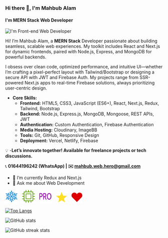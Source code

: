 ### Hi there 👋, I'm Mahbub Alam
#### I'm MERN Stack Web Developer
![I'm Front-end Web Developer](https://media.licdn.com/dms/image/v2/C4E16AQF9EdiNeOLjgQ/profile-displaybackgroundimage-shrink_350_1400/profile-displaybackgroundimage-shrink_350_1400/0/1654667545700?e=1752710400&v=beta&t=Bbp1ehB2ohi0UwAXWf7-fjZl-qRmUDiy8B8moSKl3xI)

Hi! I’m Mahbub Alam, a **MERN Stack** Developer passionate about building seamless, scalable web experiences. My toolkit includes React and Next.js for dynamic frontends, paired with Node.js, Express, and MongoDB for powerful backends.

I obsess over clean code, optimized performance, and intuitive UI—whether I’m crafting a pixel-perfect layout with Tailwind/Bootstrap or designing a secure API with JWT and Firebase Auth. My projects range from SSR-powered Next.js apps to real-time Firebase solutions, always prioritizing user-centric design.   
- **Core Skills:**
    - **Frontend:** HTML5, CSS3, JavaScript (ES6+), React, Next.js, Redux, Tailwind, Bootstrap
    - **Backend:** Node.js, Express.js, MongoDB, Mongoose, REST APIs, JWT
    - **Authentication:** Custom Authentication, Firebase Authentication
    - **Media Hosting:** Cloudinary, ImageBB
    - **Tools:** Git, GitHub, Responsive Design
    - **Deployment:** Vercel, Netlify, Firebase
      
💡 -**Let’s innovate together! Available for freelance projects or tech discussions.**

📞 **01644196242 (WhatsApp) | ✉️ mahbub.web.hero@gmail.com**

- 🌱 I’m currently Redux and Next.js 
- 💬 Ask me about Web Development 

<a href='https://archiveprogram.github.com/'><img src='https://raw.githubusercontent.com/acervenky/animated-github-badges/master/assets/acbadge.gif' width='40' height='40'></a> <a href='https://docs.github.com/en/developers'><img src='https://raw.githubusercontent.com/acervenky/animated-github-badges/master/assets/devbadge.gif' width='40' height='40'></a> <a href='https://github.com/pricing'><img src='https://raw.githubusercontent.com/acervenky/animated-github-badges/master/assets/pro.gif' width='40' height='40'></a> <a href='https://stars.github.com/'><img src='https://raw.githubusercontent.com/acervenky/animated-github-badges/master/assets/starbadge.gif' width='35' height='35'></a> <a href='https://docs.github.com/en/github/supporting-the-open-source-community-with-github-sponsors'><img src='https://raw.githubusercontent.com/acervenky/animated-github-badges/master/assets/sponsorbadge.gif' width='35' height='35'></a> 

[![Top Langs](https://github-readme-stats.vercel.app/api/top-langs/?username=Mahbub-web-hero-1997)](https://github.com/anuraghazra/github-readme-stats)

![GitHub stats](https://github-readme-stats.vercel.app/api?username=Mahbub-web-hero-1997&show_icons=true&count_private=true)  

![GitHub streak stats](https://github-readme-streak-stats.herokuapp.com/?user=Mahbub-web-hero-1997) 
